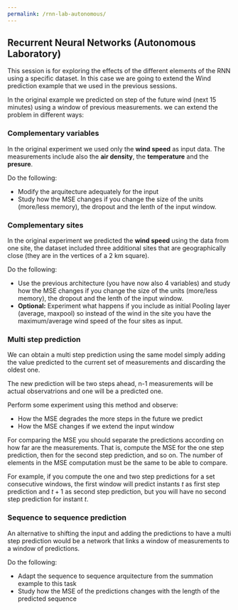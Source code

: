 ```yaml
---
permalink: /rnn-lab-autonomous/
---
```


## Recurrent Neural Networks (Autonomous Laboratory)

This session is for exploring the effects of the different elements of the
RNN using a specific dataset. In this case we are going to extend the Wind
prediction example that we used in the previous sessions.

In the original example we predicted on step of the future wind (next 15 minutes)
using a window of previous measurements. we can extend the problem in different
ways:

### Complementary variables

In the original experiment we used only the **wind speed** as input data. The
measurements include also the **air density**, the **temperature** and the
**presure**.

Do the following:

* Modify the arquitecture adequately for the input
* Study how the MSE changes if you change the size of the units (more/less memory),
the dropout and the lenth of the input window.

### Complementary sites

In the original experiment we predicted the **wind speed** using the data from
one site, the dataset included three additional sites that are geographically
close (they are in the vertices of a 2 km square).

Do the following:

 * Use the previous architecture (you have now also 4 variables) and study how
 the MSE changes if you change the size of the units (more/less memory),
the dropout and the lenth of the input window.
 * **Optional:** Experiment what happens if you  include as initial
 Pooling layer (average, maxpool) so instead of the wind in the site you have
 the maximum/average wind speed of the four sites as input.

### Multi step prediction

We can obtain a multi step prediction using the same model simply adding the
value predicted to the current set of measurements and discarding the oldest one.

The new prediction will be two steps ahead, n-1 measurements will be actual
observatrions and one will be a predicted one.

Perform some experiment using this method and observe:

* How the MSE degrades the more steps in the future we predict
* How the MSE changes if we extend the input window

For comparing the MSE you should separate the predictions according on how far
are the measurements. That is, compute the MSE for the one step prediction, then
for the second step prediction, and so on. The number of elements in the MSE
computation must be the same to be able to compare.

For example, if you compute the one and two step predictions for a set
consecutive windows, the first window will predict instants $t$ as first step
prediction and $t+1$ as second step prediction, but you will have no second step
prediction for instant $t$.

### Sequence to sequence prediction

An alternative to shifting the input and adding the predictions to have a multi
 step prediction would be a network that links a window of measurements to a
window of predictions.

Do the following:

* Adapt the sequence to sequence arquitecture from the summation example to this
task
* Study how the MSE of the predictions changes with the length of the predicted
sequence
